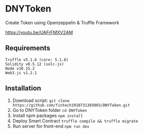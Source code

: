 # DNYToken
Create Token using Openzeppelin & Truffle Framework

https://youtu.be/UAFrFMXV2AM

## Requirements
```
Truffle v5.1.6 (core: 5.1.6)
Solidity v0.5.12 (solc-js)
Node v10.15.2
Web3.js v1.2.1
```

## Installation
1. Download script: ```git clone https://github.com/fintech1910731303003/DNYToken.git```
2. Go to DNYToken folder ```cd DNYToken```
3. Install npm packages ```npm install```
4. Deploy Smart Contract ```truffle compile && truffle migrate```
5. Run server for front-end ```npm run dev```
